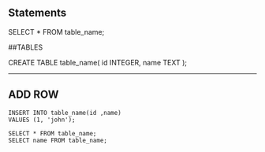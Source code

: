 ## Statements

SELECT * FROM table_name; 

##TABLES

CREATE TABLE table_name(
id INTEGER, 
name TEXT
); 

--- 

## ADD ROW 

```
INSERT INTO table_name(id ,name)
VALUES (1, 'john');
```

```
SELECT * FROM table_name; 
SELECT name FROM table_name;  
```



